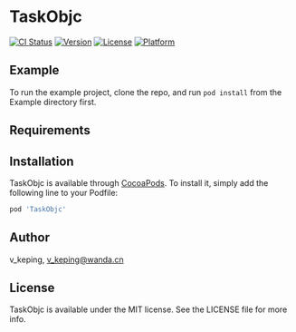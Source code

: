 # TaskObjc

[![CI Status](https://img.shields.io/travis/v_keping/TaskObjc.svg?style=flat)](https://travis-ci.org/v_keping/TaskObjc)
[![Version](https://img.shields.io/cocoapods/v/TaskObjc.svg?style=flat)](https://cocoapods.org/pods/TaskObjc)
[![License](https://img.shields.io/cocoapods/l/TaskObjc.svg?style=flat)](https://cocoapods.org/pods/TaskObjc)
[![Platform](https://img.shields.io/cocoapods/p/TaskObjc.svg?style=flat)](https://cocoapods.org/pods/TaskObjc)

## Example

To run the example project, clone the repo, and run `pod install` from the Example directory first.

## Requirements

## Installation

TaskObjc is available through [CocoaPods](https://cocoapods.org). To install
it, simply add the following line to your Podfile:

```ruby
pod 'TaskObjc'
```

## Author

v_keping, v_keping@wanda.cn

## License

TaskObjc is available under the MIT license. See the LICENSE file for more info.

